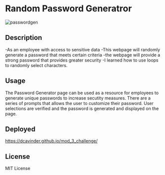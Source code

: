 # Random Password Generatror
![passwordgen](https://user-images.githubusercontent.com/105369240/188047841-f25897ed-cc70-47ac-b03d-4170bbf74561.png)

## Description

-As an employee with access to sensitive data
-This webpage will randomly generate a password that meets certain criteria
-the webpage will provide a strong password that provides greater security
-I learned how to use loops to randomly select characters.

## Usage

The Password Generator page can be used as a resource for employees to generate unique 
passwords to increase secutity measures. There are a series of prompts that allows the user to customize their password. User selections are verified and the password is generated and displayed on the page.

## Deployed
https://dcavinder.github.io/mod_3_challenge/

## License
MIT License
